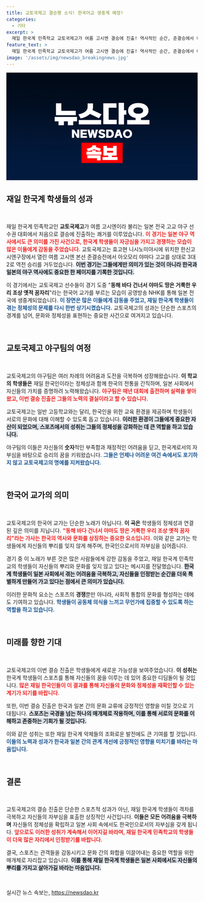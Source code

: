 ```yaml
---
title: 교토국제고 결승행 소식! 한국어교 생중계 예정!
categories:
  - 기타
excerpt: >
  재일 한국계 민족학교 교토국제고가 여름 고시엔 결승에 진출! 역사적인 순간, 준결승에서 아오모리야마다 고교를 역전하며 승리. 교가가 일본 전역에 생중계되며 감동을 더했습니다.
feature_text: >
  재일 한국계 민족학교 교토국제고가 여름 고시엔 결승에 진출! 역사적인 순간, 준결승에서 아오모리야마다 고교를 역전하며 승리. 교가가 일본 전역에 생중계되며 감동을 더했습니다.
image: '/assets/img/newsdao_breakingnews.jpg'
---
```


<p><img src="/assets/img/newsdao_breakingnews.jpg" alt="koreaapp 속보" /></p>

<h2 data-ke-size="size26">재일 한국계 학생들의 성과</h2>

<p data-ke-size="size16">&nbsp;</p>

<p>재일 한국계 민족학교인 <b>교토국제고</b>가 여름 고시엔이라 불리는 일본 전국 고교 야구 선수권 대회에서 처음으로 결승에 진출하는 쾌거를 이루었습니다. <b><span style="color: #ee2323;">이 경기는 일본 야구 역사에서도 큰 의미를 가진 사건으로, 한국계 학생들이 자긍심을 가지고 경쟁하는 모습이 많은 이들에게 감동을 주었습니다.</span></b> 교토국제고는 효고현 니시노미야시에 위치한 한신고시엔구장에서 열린 여름 고시엔 본선 준결승전에서 아오모리 야마다 고교를 상대로 3대 2로 역전 승리를 거두었습니다. <b><span style="background-color: #21538527;">이번 경기는 그들에게만 의미가 있는 것이 아니라 한국과 일본의 야구 역사에도 중요한 한 페이지를 기록한 것입니다.</span></b></p>

<p>이 경기에서는 교토국제고 선수들이 경기 도중 "<b>동해 바다 건너서 야마도 땅은 거룩한 우리 조상 옛적 꿈자리</b>"라는 한국어 교가를 부르는 모습이 공영방송 NHK를 통해 일본 전국에 생중계되었습니다. <b><span style="color: #1a5490;">이 장면은 많은 이들에게 감동을 주었고, 재일 한국계 학생들이 겪는 정체성의 문제를 다시 한번 상기시켰습니다.</span></b> 교토국제고의 성과는 단순한 스포츠의 경계를 넘어, 문화와 정체성을 표현하는 중요한 사건으로 여겨지고 있습니다.</p>

<p data-ke-size="size16">&nbsp;</p>

<h2 data-ke-size="size26">교토국제고 야구팀의 여정</h2>

<p data-ke-size="size16">&nbsp;</p>

<p>교토국제고의 야구팀은 여러 차례의 어려움과 도전을 극복하며 성장해왔습니다. <b>이 학교의 학생들은</b> 재일 한국인이라는 정체성과 함께 한국의 전통을 간직하며, 일본 사회에서 자신들의 가치를 증명하려 노력해왔습니다. <b><span style="color: #ee2323;">야구팀은 매년 대회에 출전하며 실력을 쌓아왔고, 이번 결승 진출은 그들의 노력의 결실이라고 할 수 있습니다.</span></b></p>

<p>교토국제고는 일반 고등학교와는 달리, 한국인을 위한 교육 환경을 제공하며 학생들이 서로의 문화에 대해 이해할 수 있도록 돕고 있습니다. <b><span style="background-color: #21538527;">이러한 환경이 그들에게 중요한 자산이 되었으며, 스포츠에서의 성취는 그들의 정체성을 강화하는 데 큰 역할을 하고 있습니다.</span></b></p>

<p>야구팀의 이들은 자신들의 <b>숫자</b>적인 부족함과 재정적인 어려움을 딛고, 한국계로서의 자부심을 바탕으로 승리의 꿈을 키워왔습니다. <b><span style="color: #1a5490;">그들은 언제나 어려운 여건 속에서도 포기하지 않고 교토국제고의 명예를 지켜왔습니다.</span></b></p>

<p data-ke-size="size16">&nbsp;</p>

<h2 data-ke-size="size26">한국어 교가의 의미</h2>

<p data-ke-size="size16">&nbsp;</p>

<p>교토국제고의 한국어 교가는 단순한 노래가 아닙니다. <b>이 곡은</b> 학생들의 정체성과 연결된 깊은 의미를 지닙니다. <b><span style="color: #ee2323;">"동해 바다 건너서 야마도 땅은 거룩한 우리 조상 옛적 꿈자리"라는 가사는 한국의 역사와 문화를 상징하는 중요한 요소입니다.</span></b> 이와 같은 교가는 학생들에게 자신들의 뿌리를 잊지 않게 해주며, 한국인으로서의 자부심을 심어줍니다.</p>

<p>경기 중 이 노래가 부른 것은 많은 사람들에게 강한 감동을 주었고, 재일 한국계 민족학교의 학생들이 자신들의 뿌리와 문화를 잊지 않고 있다는 메시지를 전달했습니다. <b><span style="background-color: #21538527;">한국계 학생들이 일본 사회에서 겪는 어려움을 극복하고, 자신들을 인정받는 순간을 더욱 특별하게 만들어 가고 있다는 점에서 큰 의미가 있습니다.</span></b></p>

<p>이러한 문화적 요소는 스포츠의 <b>경쟁</b>뿐만 아니라, 사회적 통합의 문화를 형성하는 데에도 기여하고 있습니다. <b><span style="color: #1a5490;">학생들이 공동체 의식을 느끼고 무언가에 집중할 수 있도록 하는 역할을 하고 있습니다.</span></b></p>

<p data-ke-size="size16">&nbsp;</p>

<h2 data-ke-size="size26">미래를 향한 기대</h2>

<p data-ke-size="size16">&nbsp;</p>

<p>교토국제고의 이번 결승 진출은 학생들에게 새로운 가능성을 보여주었습니다. <b>이 성취는</b> 한국계 학생들이 스포츠를 통해 자신들의 꿈을 이루는 데 있어 중요한 디딤돌이 될 것입니다. <b><span style="color: #ee2323;">많은 재일 한국인들이 이 결과를 통해 자신들의 문화와 정체성을 재확인할 수 있는 계기가 되기를 바랍니다.</span></b></p>

<p>또한, 이번 결승 진출은 한국과 일본 간의 문화 교류에 긍정적인 영향을 미칠 것으로 기대됩니다. <b><span style="background-color: #21538527;">스포츠는 국경을 넘는 하나의 매개체로 작용하며, 이를 통해 서로의 문화를 이해하고 존중하는 기회가 될 것입니다.</span></b></p>

<p>이와 같은 성취는 또한 재일 한국계 악체들의 조화로운 발전에도 큰 기여를 할 것입니다. <b><span style="color: #1a5490;">이들의 노력과 성과가 한국과 일본 간의 관계 개선에 긍정적인 영향을 미치기를 바라는 마음입니다.</span></b></p>

<p data-ke-size="size16">&nbsp;</p>

<h2 data-ke-size="size26">결론</h2>

<p data-ke-size="size16">&nbsp;</p>

<p>교토국제고의 결승 진출은 단순한 스포츠적 성과가 아닌, 재일 한국계 학생들이 격차를 극복하고 자신들의 자부심을 표출한 상징적인 사건입니다. <b>이들은 모든 어려움을 극복하며</b> 자신들의 정체성을 확립하고 일본 사회 속에서도 한국인으로서의 자부심을 갖게 됩니다. <b><span style="color: #ee2323;">앞으로도 이러한 성취가 계속해서 이어지길 바라며, 재일 한국계 민족학교의 학생들이 더욱 많은 자리에서 인정받기를 바랍니다.</span></b></p>

<p>결국, 스포츠는 관객들을 감동시키고 문화 간의 화합을 이끌어내는 중요한 역할을 위한 매개체로 자리잡고 있습니다. <b><span style="background-color: #21538527;">이를 통해 재일 한국계 학생들은 일본 사회에서도 자신들의 뿌리를 가지고 살아가길 바라는 마음입니다.</span></b> </p>

<p data-ke-size="size16">&nbsp;</p>
실시간 뉴스 속보는, <a href="https://newsdao.kr" rel="dofollow">https://newsdao.kr</a>


